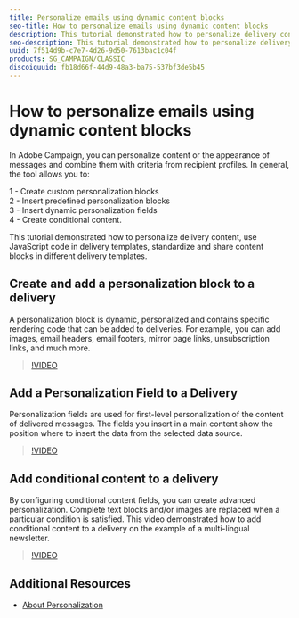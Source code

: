 ```yaml
---
title: Personalize emails using dynamic content blocks
seo-title: How to personalize emails using dynamic content blocks
description: This tutorial demonstrated how to personalize delivery content, use JavaScript code in delivery templates, standardize and share content blocks in different delivery templates.
seo-description: This tutorial demonstrated how to personalize delivery content, use JavaScript code in delivery templates, standardize and share content blocks in different delivery templates.
uuid: 7f514d9b-c7e7-4d26-9d50-7613bac1c04f
products: SG_CAMPAIGN/CLASSIC
discoiquuid: fb18d66f-44d9-48a3-ba75-537bf3de5b45
---
```


# How to personalize emails using dynamic content blocks

In Adobe Campaign, you can personalize content or the appearance of messages and combine them with criteria from recipient profiles. In general, the tool allows you to:

1 - Create custom personalization blocks  
2 - Insert predefined personalization blocks  
3 - Insert dynamic personalization fields  
4 - Create conditional content.

This tutorial demonstrated how to personalize delivery content, use JavaScript code in delivery templates, standardize and share content blocks in different delivery templates.

## Create and add a personalization block to a delivery 

A personalization block is dynamic, personalized and contains specific rendering code that can be added to deliveries. For example, you can add images, email headers, email footers, mirror page links, unsubscription links, and much more.

>[!VIDEO](https://video.tv.adobe.com/v/24924?quality=12)

## Add a Personalization Field to a Delivery

Personalization fields are used for first-level personalization of the content of delivered messages. The fields you insert in a main content show the position where to insert the data from the selected data source.

>[!VIDEO](https://video.tv.adobe.com/v/24925?quality=12)

## Add conditional content to a delivery 

By configuring conditional content fields, you can create advanced personalization. Complete text blocks and/or images are replaced when a particular condition is satisfied. This video demonstrated how to add conditional content to a delivery on the example of a multi-lingual newsletter.

>[!VIDEO](https://video.tv.adobe.com/v/24926?quality=12)

## Additional Resources 

* [About Personalization](https://docs.campaign.adobe.com/doc/AC/en/DLV_Personalizing_deliveries_About_personalization.html)

